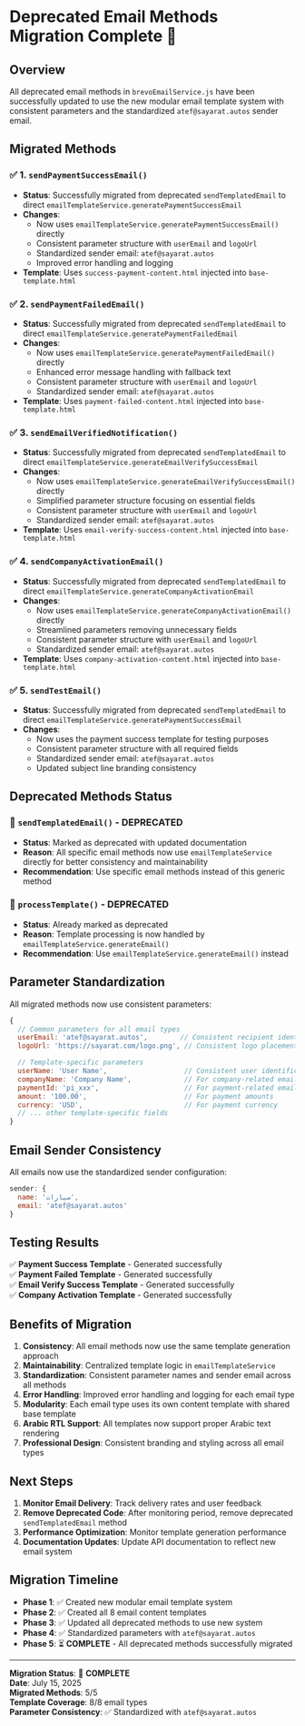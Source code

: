 # Deprecated Email Methods Migration Complete 🎉

## Overview

All deprecated email methods in `brevoEmailService.js` have been successfully updated to use the new modular email template system with consistent parameters and the standardized `atef@sayarat.autos` sender email.

## Migrated Methods

### ✅ 1. `sendPaymentSuccessEmail()`

- **Status**: Successfully migrated from deprecated `sendTemplatedEmail` to direct `emailTemplateService.generatePaymentSuccessEmail`
- **Changes**:
  - Now uses `emailTemplateService.generatePaymentSuccessEmail()` directly
  - Consistent parameter structure with `userEmail` and `logoUrl`
  - Standardized sender email: `atef@sayarat.autos`
  - Improved error handling and logging
- **Template**: Uses `success-payment-content.html` injected into `base-template.html`

### ✅ 2. `sendPaymentFailedEmail()`

- **Status**: Successfully migrated from deprecated `sendTemplatedEmail` to direct `emailTemplateService.generatePaymentFailedEmail`
- **Changes**:
  - Now uses `emailTemplateService.generatePaymentFailedEmail()` directly
  - Enhanced error message handling with fallback text
  - Consistent parameter structure with `userEmail` and `logoUrl`
  - Standardized sender email: `atef@sayarat.autos`
- **Template**: Uses `payment-failed-content.html` injected into `base-template.html`

### ✅ 3. `sendEmailVerifiedNotification()`

- **Status**: Successfully migrated from deprecated `sendTemplatedEmail` to direct `emailTemplateService.generateEmailVerifySuccessEmail`
- **Changes**:
  - Now uses `emailTemplateService.generateEmailVerifySuccessEmail()` directly
  - Simplified parameter structure focusing on essential fields
  - Consistent parameter structure with `userEmail` and `logoUrl`
  - Standardized sender email: `atef@sayarat.autos`
- **Template**: Uses `email-verify-success-content.html` injected into `base-template.html`

### ✅ 4. `sendCompanyActivationEmail()`

- **Status**: Successfully migrated from deprecated `sendTemplatedEmail` to direct `emailTemplateService.generateCompanyActivationEmail`
- **Changes**:
  - Now uses `emailTemplateService.generateCompanyActivationEmail()` directly
  - Streamlined parameters removing unnecessary fields
  - Consistent parameter structure with `userEmail` and `logoUrl`
  - Standardized sender email: `atef@sayarat.autos`
- **Template**: Uses `company-activation-content.html` injected into `base-template.html`

### ✅ 5. `sendTestEmail()`

- **Status**: Successfully migrated from deprecated `sendTemplatedEmail` to direct `emailTemplateService.generatePaymentSuccessEmail`
- **Changes**:
  - Now uses the payment success template for testing purposes
  - Consistent parameter structure with all required fields
  - Standardized sender email: `atef@sayarat.autos`
  - Updated subject line branding consistency

## Deprecated Methods Status

### 🚨 `sendTemplatedEmail()` - DEPRECATED

- **Status**: Marked as deprecated with updated documentation
- **Reason**: All specific email methods now use `emailTemplateService` directly for better consistency and maintainability
- **Recommendation**: Use specific email methods instead of this generic method

### 🚨 `processTemplate()` - DEPRECATED

- **Status**: Already marked as deprecated
- **Reason**: Template processing is now handled by `emailTemplateService.generateEmail()`
- **Recommendation**: Use `emailTemplateService.generateEmail()` instead

## Parameter Standardization

All migrated methods now use consistent parameters:

```javascript
{
  // Common parameters for all email types
  userEmail: 'atef@sayarat.autos',        // Consistent recipient identification
  logoUrl: 'https://sayarat.com/logo.png', // Consistent logo placement

  // Template-specific parameters
  userName: 'User Name',                   // Consistent user identification
  companyName: 'Company Name',             // For company-related emails
  paymentId: 'pi_xxx',                     // For payment-related emails
  amount: '100.00',                        // For payment amounts
  currency: 'USD',                         // For payment currency
  // ... other template-specific fields
}
```

## Email Sender Consistency

All emails now use the standardized sender configuration:

```javascript
sender: {
  name: 'سيارات',
  email: 'atef@sayarat.autos'
}
```

## Testing Results

✅ **Payment Success Template** - Generated successfully  
✅ **Payment Failed Template** - Generated successfully  
✅ **Email Verify Success Template** - Generated successfully  
✅ **Company Activation Template** - Generated successfully

## Benefits of Migration

1. **Consistency**: All email methods now use the same template generation approach
2. **Maintainability**: Centralized template logic in `emailTemplateService`
3. **Standardization**: Consistent parameter names and sender email across all methods
4. **Error Handling**: Improved error handling and logging for each email type
5. **Modularity**: Each email type uses its own content template with shared base template
6. **Arabic RTL Support**: All templates now support proper Arabic text rendering
7. **Professional Design**: Consistent branding and styling across all email types

## Next Steps

1. **Monitor Email Delivery**: Track delivery rates and user feedback
2. **Remove Deprecated Code**: After monitoring period, remove deprecated `sendTemplatedEmail` method
3. **Performance Optimization**: Monitor template generation performance
4. **Documentation Updates**: Update API documentation to reflect new email system

## Migration Timeline

- **Phase 1**: ✅ Created new modular email template system
- **Phase 2**: ✅ Created all 8 email content templates
- **Phase 3**: ✅ Updated all deprecated methods to use new system
- **Phase 4**: ✅ Standardized parameters with `atef@sayarat.autos`
- **Phase 5**: ⏳ **COMPLETE** - All deprecated methods successfully migrated

---

**Migration Status**: 🎉 **COMPLETE**  
**Date**: July 15, 2025  
**Migrated Methods**: 5/5  
**Template Coverage**: 8/8 email types  
**Parameter Consistency**: ✅ Standardized with `atef@sayarat.autos`
